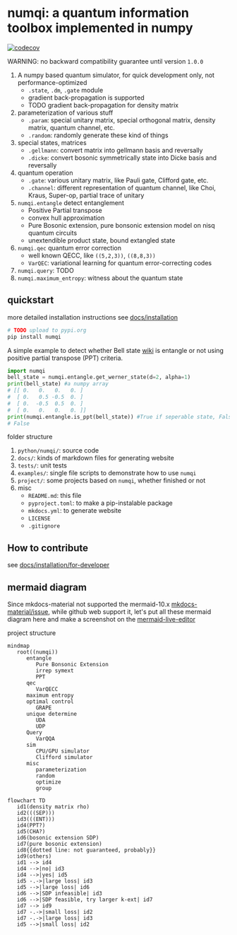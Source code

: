 # numqi: a quantum information toolbox implemented in numpy

[![codecov](https://codecov.io/gh/husisy/numqi/graph/badge.svg?token=50YC4KD4M1)](https://codecov.io/gh/husisy/numqi)

WARNING: no backward compatibility guarantee until version `1.0.0`

1. A numpy based quantum simulator, for quick development only, not performance-optimized
   * `.state`, `.dm`, `.gate` module
   * gradient back-propagation is supported
   * TODO gradient back-propagation for density matrix
2. parameterization of various stuff
   * `.param`: special unitary matrix, special orthogonal matrix, density matrix, quantum channel, etc.
   * `.random`: randomly generate these kind of things
3. special states, matrices
   * `.gellmann`: convert matrix into gellmann basis and reversally
   * `.dicke`: convert bosonic symmetrically state into Dicke basis and reversally
4. quantum operation
   * `.gate`: various unitary matrix, like Pauli gate, Clifford gate, etc.
   * `.channel`: different representation of quantum channel, like Choi, Kraus, Super-op, partial trace of unitary
5. `numqi.entangle` detect entanglement
   * Positive Partial transpose
   * convex hull approximation
   * Pure Bosonic extension, pure bonsonic extension model on nisq quantum circuits
   * unextendible product state, bound extangled state
6. `numqi.qec` quantum error correction
   * well known QECC, like `((5,2,3))`, `((8,8,3))`
   * `VarQEC`: variational learning for quantum error-correcting codes
7. `numqi.query`: TODO
8. `numqi.maximum_entropy`: witness about the quantum state

## quickstart

more detailed installation instructions see [docs/installation](./docs/installation.md)

```bash
# TODO upload to pypi.org
pip install numqi
```

A simple example to detect whether Bell state [wiki](https://en.wikipedia.org/wiki/Bell_state) is entangle or not using positive partial transpose (PPT) criteria.

```Python
import numqi
bell_state = numqi.entangle.get_werner_state(d=2, alpha=1)
print(bell_state) #a numpy array
# [[ 0.   0.   0.   0. ]
#  [ 0.   0.5 -0.5  0. ]
#  [ 0.  -0.5  0.5  0. ]
#  [ 0.   0.   0.   0. ]]
print(numqi.entangle.is_ppt(bell_state)) #True if seperable state, False is entangle state (small probability also return True)
# False
```

folder structure

1. `python/numqi/`: source code
2. `docs/`: kinds of markdown files for generating website
3. `tests/`: unit tests
4. `examples/`: single file scripts to demonstrate how to use `numqi`
5. `project/`: some projects based on `numqi`, whether finished or not
6. misc
   * `README.md`: this file
   * `pyproject.toml`: to make a pip-instalable package
   * `mkdocs.yml`: to generate website
   * `LICENSE`
   * `.gitignore`

## How to contribute

see [docs/installation/for-developer](./docs/installation.md/#for-developer)

## mermaid diagram

Since mkdocs-material not supported the mermaid-10.x [mkdocs-material/issue](https://github.com/squidfunk/mkdocs-material/issues/5193), while github web support it, let's put all these mermaid diagram here and make a screenshot on the [mermaid-live-editor](https://mermaid.live/)

project structure

```mermaid
mindmap
   root((numqi))
      entangle
         Pure Bonsonic Extension
         irrep symext
         PPT
      qec
         VarQECC
      maximum entropy
      optimal control
         GRAPE
      unique determine
         UDA
         UDP
      Query
         VarQQA
      sim
         CPU/GPU simulator
         Clifford simulator
      misc
         parameterization
         random
         optimize
         group
```

```mermaid
flowchart TD
   id1(density matrix rho)
   id2(((SEP)))
   id3(((ENT)))
   id4(PPT?)
   id5(CHA?)
   id6(bosonic extension SDP)
   id7(pure bosonic extension)
   id8{{dotted line: not guaranteed, probably}}
   id9(others)
   id1 --> id4
   id4 -->|no| id3
   id4 -->|yes| id5
   id5 -.->|large loss| id3
   id5 -->|large loss| id6
   id6 -->|SDP infeasible| id3
   id6 -->|SDP feasible, try larger k-ext| id7
   id7 --> id9
   id7 -.->|small loss| id2
   id7 -.->|large loss| id3
   id5 -->|small loss| id2
```
